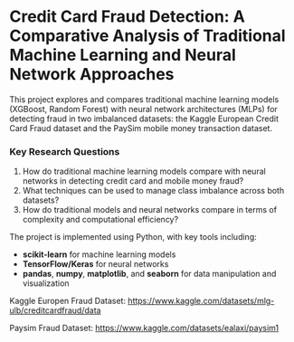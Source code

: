 # Credit Card Fraud Detection: A Comparative Analysis of Traditional Machine Learning and Neural Network Approaches

This project explores and compares traditional machine learning models (XGBoost, Random Forest) with neural network architectures (MLPs) for detecting fraud in two imbalanced datasets: the Kaggle European Credit Card Fraud dataset and the PaySim mobile money transaction dataset.

### Key Research Questions
1. How do traditional machine learning models compare with neural networks in detecting credit card and mobile money fraud?
2. What techniques can be used to manage class imbalance across both datasets?
3. How do traditional models and neural networks compare in terms of complexity and computational efficiency?

The project is implemented using Python, with key tools including:

- **scikit-learn** for machine learning models
- **TensorFlow/Keras** for neural networks
- **pandas**, **numpy**, **matplotlib**, and **seaborn** for data manipulation and visualization

Kaggle Europen Fraud Dataset: 
https://www.kaggle.com/datasets/mlg-ulb/creditcardfraud/data

Paysim Fraud Dataset:
https://www.kaggle.com/datasets/ealaxi/paysim1
